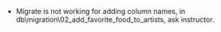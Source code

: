 

- Migrate is not working for adding column names, in db\migration\02_add_favorite_food_to_artists, ask instructor. 
